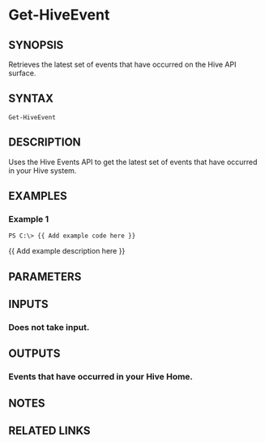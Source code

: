 # Get-HiveEvent

## SYNOPSIS
Retrieves the latest set of events that have occurred on the Hive API surface.

## SYNTAX

```
Get-HiveEvent
```

## DESCRIPTION
Uses the Hive Events API to get the latest set of events that have occurred in your Hive system.

## EXAMPLES

### Example 1
```
PS C:\> {{ Add example code here }}
```

{{ Add example description here }}

## PARAMETERS

## INPUTS

### Does not take input.

## OUTPUTS

### Events that have occurred in your Hive Home.

## NOTES

## RELATED LINKS

